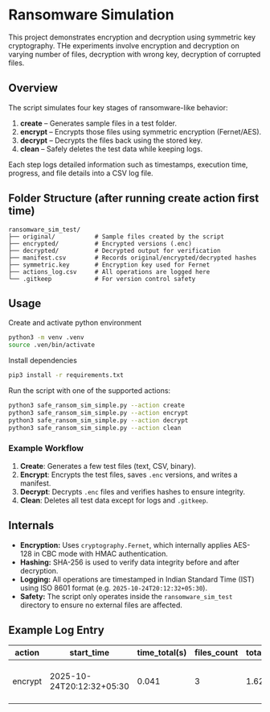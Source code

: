 # Ransomware Simulation

This project demonstrates encryption and decryption using symmetric key cryptography. THe experiments involve encryption and decryption on varying number of files, decryption with wrong key, decryption of corrupted files.

## Overview

The script simulates four key stages of ransomware-like behavior:

1. **create** – Generates sample files in a test folder.
2. **encrypt** – Encrypts those files using symmetric encryption (Fernet/AES).
3. **decrypt** – Decrypts the files back using the stored key.
4. **clean** – Safely deletes the test data while keeping logs.

Each step logs detailed information such as timestamps, execution time, progress, and file details into a CSV log file.

## Folder Structure (after running create action first time)

```
ransomware_sim_test/
├── original/           # Sample files created by the script
├── encrypted/          # Encrypted versions (.enc)
├── decrypted/          # Decrypted output for verification
├── manifest.csv        # Records original/encrypted/decrypted hashes
├── symmetric.key       # Encryption key used for Fernet
├── actions_log.csv     # All operations are logged here
└── .gitkeep            # For version control safety
```

## Usage

Create and activate python environment

```bash
python3 -m venv .venv
source .ven/bin/activate
```

Install dependencies

```bash
pip3 install -r requirements.txt
```

Run the script with one of the supported actions:

```bash
python3 safe_ransom_sim_simple.py --action create
python3 safe_ransom_sim_simple.py --action encrypt
python3 safe_ransom_sim_simple.py --action decrypt
python3 safe_ransom_sim_simple.py --action clean
```

### Example Workflow

1. **Create**: Generates a few test files (text, CSV, binary).
2. **Encrypt**: Encrypts the test files, saves `.enc` versions, and writes a manifest.
3. **Decrypt**: Decrypts `.enc` files and verifies hashes to ensure integrity.
4. **Clean**: Deletes all test data except for logs and `.gitkeep`.

## Internals

* **Encryption:** Uses `cryptography.Fernet`, which internally applies AES-128 in CBC mode with HMAC authentication.
* **Hashing:** SHA-256 is used to verify data integrity before and after decryption.
* **Logging:** All operations are timestamped in Indian Standard Time (IST) using ISO 8601 format (e.g. `2025-10-24T20:12:32+05:30`).
* **Safety:** The script only operates inside the `ransomware_sim_test` directory to ensure no external files are affected.

## Example Log Entry

| action  | start_time                | time_total(s) | files_count | total_size(KB) | progress_percent | notes                            |
| ------- | ------------------------- | ------------- | ----------- | -------------- | ---------------- |----------------------------------|
| encrypt | 2025-10-24T20:12:32+05:30 | 0.041         | 3           | 1.62           | 100.0            | Exp 100 - simple encryption test |